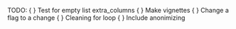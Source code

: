 TODO:
{ }	Test for empty list extra_columns
{ }	Make vignettes
{ } Change a flag to a change
{ }	Cleaning for loop
{ }	Include anonimizing
